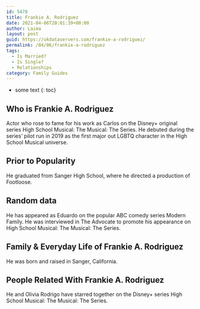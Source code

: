 ```yaml
---
id: 5478
title: Frankie A. Rodriguez
date: 2021-04-06T20:01:39+00:00
author: Laima
layout: post
guid: https://ukdataservers.com/frankie-a-rodriguez/
permalink: /04/06/frankie-a-rodriguez
tags:
  - Is Married?
  - Is Single?
  - Relationships
category: Family Guides
---
```


* some text
{: toc}


## Who is Frankie A. Rodriguez
                  
                  
                  
Actor who rose to fame for his work as Carlos on the Disney+ original series High School Musical: The Musical: The Series. He debuted during the series&#8217; pilot run in 2019 as the first major out LGBTQ character in the High School Musical universe.
                  
              
            
              
            
                
                
                
## Prior to Popularity
                  
                  
                  
He graduated from Sanger High School, where he directed a production of Footloose.
                  
              
            
              
            
                
                
                
## Random data
                  
                  
                  
He has appeared as Eduardo on the popular ABC comedy series Modern Family. He was interviewed in The Advocate to promote his appearance on High School Musical: The Musical: The Series.
                  
              
            
              
            
                
                
                
## Family & Everyday Life of Frankie A. Rodriguez
                  
                  
                  
He was born and raised in Sanger, California.
                  
              
            
              
            
                
                
                
## People Related With Frankie A. Rodriguez
                  
                  
                  
He and Olivia Rodrigo have starred together on the Disney+ series High School Musical: The Musical: The Series.
                  
              
            
              
            
                
              
            
              
              
            
            
              
            
          
          
          